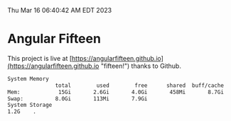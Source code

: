 Thu Mar 16 06:40:42 AM EDT 2023

# Angular Fifteen


This project is live at [https://angularfifteen.github.io](https://angularfifteen.github.io "fifteen!") thanks to Github.

```bash
System Memory
               total        used        free      shared  buff/cache   available
Mem:            15Gi       2.6Gi       4.0Gi       458Mi       8.7Gi        11Gi
Swap:          8.0Gi       113Mi       7.9Gi
System Storage
1.2G	.
```
```bash
